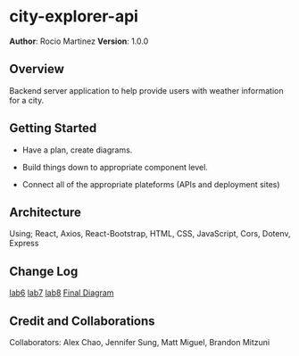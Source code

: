 # city-explorer-api

**Author**: Rocio Martinez
**Version**: 1.0.0

## Overview

Backend server application to help provide users with weather information for a city.

## Getting Started

- Have a plan, create diagrams.

- Build things down to appropriate component level.

- Connect all of the appropriate plateforms (APIs and deployment sites)

## Architecture

Using; React, Axios, React-Bootstrap, HTML, CSS, JavaScript, Cors, Dotenv, Express

## Change Log

[lab6](images/301lab6diagram.png)
[lab7](images/301lab7diagram.png)
[lab8](images/301lab8diagram.png)
[Final Diagram](images/FinalDiagram.png)

## Credit and Collaborations

Collaborators: Alex Chao, Jennifer Sung, Matt Miguel, Brandon Mitzuni

